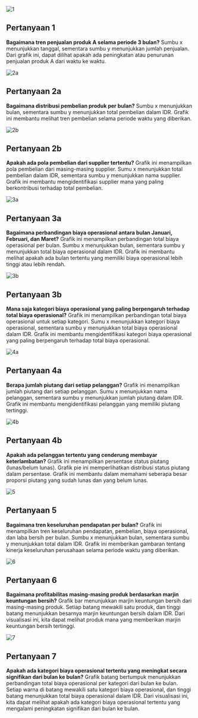 ![1](https://github.com/amaliazzr/python-data-penjualan-analisis/assets/152155151/7b62caa8-ebd0-4ed2-ac81-c207f5737dc1)
## Pertanyaan 1 
 **Bagaimana tren penjualan produk A selama periode 3 bulan?**
  Sumbu x menunjukkan tanggal, sementara sumbu y menunjukkan jumlah penjualan.
Dari grafik ini, dapat dilihat apakah ada peningkatan atau penurunan penjualan produk A dari waktu ke waktu.

![2a](https://github.com/amaliazzr/Analisis-Data-Penjualan/assets/152155151/711b5867-0ae2-46dd-8410-962febf5a064)
## Pertanyaan 2a
**Bagaimana distribusi pembelian produk per bulan?**
	Sumbu x menunjukkan bulan, sementara sumbu y menunjukkan total pembelian dalam IDR.
	Grafik ini membantu melihat tren pembelian selama periode waktu yang diberikan.

 ![2b](https://github.com/amaliazzr/Analisis-Data-Penjualan/assets/152155151/153d566e-60eb-4503-bc50-c60d75edf1cd)
## Pertanyaan 2b
**Apakah ada pola pembelian dari supplier tertentu?**
	Grafik ini menampilkan pola pembelian dari masing-masing supplier.
	Sumu x menunjukkan total pembelian dalam IDR, sementara sumbu y menunjukkan nama supplier.
	Grafik ini membantu mengidentifikasi supplier mana yang paling berkontribusi terhadap total pembelian.

![3a](https://github.com/amaliazzr/Analisis-Data-Penjualan/assets/152155151/e5a54a92-f9db-4697-97b9-215f2b0a2892)
## Pertanyaan 3a
**Bagaimana perbandingan biaya operasional antara bulan Januari, Februari, dan Maret?**
	Grafik ini menampilkan perbandingan total biaya operasional per bulan.
	Sumbu x menunjukkan bulan, sementara sumbu y menunjukkan total biaya operasional dalam IDR.
	Grafik ini membantu melihat apakah ada bulan tertentu yang memiliki biaya operasional lebih tinggi atau lebih rendah.

![3b](https://github.com/amaliazzr/Analisis-Data-Penjualan/assets/152155151/509ff8fc-e072-4d23-bda8-c0953f06b5a0)
## Pertanyaan 3b
**Mana saja kategori biaya operasional yang paling berpengaruh terhadap total biaya operasional?**
	Grafik ini menampilkan perbandingan total biaya operasional untuk setiap kategori.
	Sumu x menunjukkan kategori biaya operasional, sementara sumbu y menunjukkan total biaya operasional dalam IDR.
	Grafik ini membantu mengidentifikasi kategori biaya operasional yang paling berpengaruh terhadap total biaya operasional.

![4a](https://github.com/amaliazzr/Analisis-Data-Penjualan/assets/152155151/017a6d2f-aad5-44d2-b122-5e8f4b9e623a)
## Pertanyaan 4a
**Berapa jumlah piutang dari setiap pelanggan?**
	Grafik ini menampilkan jumlah piutang dari setiap pelanggan.
	Sumu x menunjukkan nama pelanggan, sementara sumbu y menunjukkan jumlah piutang dalam IDR.
	Grafik ini membantu mengidentifikasi pelanggan yang memiliki piutang tertinggi.

![4b](https://github.com/amaliazzr/Analisis-Data-Penjualan/assets/152155151/17f869d0-b11d-4d24-b79d-c9361df9448a)
## Pertanyaan 4b
**Apakah ada pelanggan tertentu yang cenderung membayar keterlambatan?**
	Grafik ini menampilkan persentase status piutang (lunas/belum lunas).
	Grafik pie ini memperlihatkan distribusi status piutang dalam persentase.
	Grafik ini membantu dalam memahami seberapa besar proporsi piutang yang sudah lunas dan yang belum lunas.

![5](https://github.com/amaliazzr/Analisis-Data-Penjualan/assets/152155151/b3067e2c-c598-433e-bfc3-a69990003a61)
## Pertanyaan 5
**Bagaimana tren keseluruhan pendapatan per bulan?**
	Grafik ini menampilkan tren keseluruhan pendapatan, pembelian, biaya operasional, dan laba bersih per bulan.
	Sumbu x menunjukkan bulan, sementara sumbu y menunjukkan total dalam IDR.
	Grafik ini memberikan gambaran tentang kinerja keseluruhan perusahaan selama periode waktu yang diberikan.

![6](https://github.com/amaliazzr/Analisis-Data-Penjualan/assets/152155151/3d50eafb-56ab-4a5a-ab1a-cd0f9b6217a9)
## Pertanyaan 6
**Bagaimana profitabilitas masing-masing produk berdasarkan marjin keuntungan bersih?**
	Grafik bar menunjukkan marjin keuntungan bersih dari masing-masing produk. Setiap batang mewakili satu produk, dan tinggi batang menunjukkan besarnya marjin keuntungan bersih dalam IDR. Dari visualisasi ini, kita dapat melihat produk mana yang memberikan marjin keuntungan bersih tertinggi. 

![7](https://github.com/amaliazzr/Analisis-Data-Penjualan/assets/152155151/d0aa72ab-facd-49dd-8ed8-640994d7e50f)
## Pertanyaan 7
**Apakah ada kategori biaya operasional tertentu yang meningkat secara signifikan dari bulan ke bulan?**
	Grafik batang bertumpuk menunjukkan perbandingan total biaya operasional per kategori dari bulan ke bulan. Setiap warna di batang mewakili satu kategori biaya operasional, dan tinggi batang menunjukkan total biaya operasional dalam IDR. Dari visualisasi ini, kita dapat melihat apakah ada kategori biaya operasional tertentu yang mengalami peningkatan signifikan dari bulan ke bulan.






